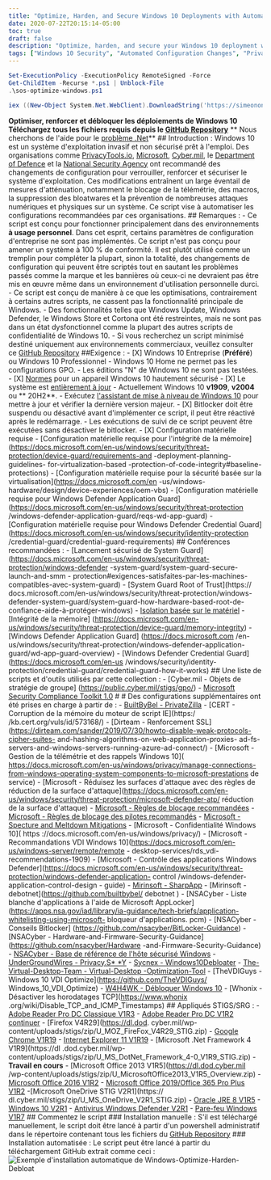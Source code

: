 ```yaml
---
title: "Optimize, Harden, and Secure Windows 10 Deployments with Automated Configuration Changes"
date: 2020-07-22T20:15:14-05:00
toc: true
draft: false
description: "Optimize, harden, and secure your Windows 10 deployment with automated configuration changes using this script from various security organizations."
tags: ["Windows 10 Security", "Automated Configuration Changes", "PrivacyTools.io", "Microsoft", "Cyber.mil", "Department of Defense", "National Security Agency", "Telemetry Blocking", "Macro Blocking", "Bloatware Removal", "Physical Attack Prevention", "Personal Use Environments", "Enterprise Environments", "Bitlocker Suspension", "Hardware Requirements", "System Guard Secure Launch", "Windows Defender Application Guard", "Windows Defender Credential Guard", "STIGS/SRGs", "Security Compliance"]
---
```

```powershell
Set-ExecutionPolicy -ExecutionPolicy RemoteSigned -Force
Get-ChildItem -Recurse *.ps1 | Unblock-File
.\sos-optimize-windows.ps1
```
```powershell
iex ((New-Object System.Net.WebClient).DownloadString('https://simeononsecurity.ch/scripts/windowsoptimizeandharden.ps1'))
```

**Optimiser, renforcer et débloquer les déploiements de Windows 10** **Téléchargez tous les fichiers requis depuis le [GitHub Repository](https://github.com/smiltech/Windows-Optimize-Harden-Debloat)** ** Nous cherchons de l&#39;aide pour le [problème .Net](https://github.com/simeononsecurity/Windows-Optimize-Harden-Debloat/issues/3)** ## Introduction : Windows 10 est un système d&#39;exploitation invasif et non sécurisé prêt à l&#39;emploi. Des organisations comme [PrivacyTools.io](https://PrivacyTools.io), [Microsoft](https://microsoft.com), [Cyber.mil](https://public.cyber.mil), le [ Department of Defence](https://dod.gov) et la [National Security Agency](https://www.nsa.gov/) ont recommandé des changements de configuration pour verrouiller, renforcer et sécuriser le système d&#39;exploitation. Ces modifications entraînent un large éventail de mesures d&#39;atténuation, notamment le blocage de la télémétrie, des macros, la suppression des bloatwares et la prévention de nombreuses attaques numériques et physiques sur un système. Ce script vise à automatiser les configurations recommandées par ces organisations. ## Remarques : - Ce script est conçu pour fonctionner principalement dans des environnements **à usage personnel**. Dans cet esprit, certains paramètres de configuration d&#39;entreprise ne sont pas implémentés. Ce script n&#39;est pas conçu pour amener un système à 100 % de conformité. Il est plutôt utilisé comme un tremplin pour compléter la plupart, sinon la totalité, des changements de configuration qui peuvent être scriptés tout en sautant les problèmes passés comme la marque et les bannières où ceux-ci ne devraient pas être mis en œuvre même dans un environnement d&#39;utilisation personnelle durci. - Ce script est conçu de manière à ce que les optimisations, contrairement à certains autres scripts, ne cassent pas la fonctionnalité principale de Windows. - Des fonctionnalités telles que Windows Update, Windows Defender, le Windows Store et Cortona ont été restreintes, mais ne sont pas dans un état dysfonctionnel comme la plupart des autres scripts de confidentialité de Windows 10. - Si vous recherchez un script minimisé destiné uniquement aux environnements commerciaux, veuillez consulter ce [GitHub Repository](https://github.com/simeononsecurity/Standalone-Windows-STIG-Script) ##Exigence : - [X] Windows 10 Entreprise (**Préféré**) ou Windows 10 Professionnel - Windows 10 Home ne permet pas les configurations GPO. - Les éditions &quot;N&quot; de Windows 10 ne sont pas testées. - [X] [Normes](https://docs.microsoft.com/en-us/windows-hardware/design/device-experiences/oem-highly-secure) pour un appareil Windows 10 hautement sécurisé - [X] Le système est [entièrement à jour](https://support.microsoft.com/en-gb/help/4027667/windows-10-update) - Actuellement Windows 10 **v1909**, **v2004** ou ** 20H2**. - Exécutez [l&#39;assistant de mise à niveau de Windows 10](https://support.microsoft.com/en-us/help/3159635/windows-10-update-assistant) pour mettre à jour et vérifier la dernière version majeur. - [X] Bitlocker doit être suspendu ou désactivé avant d&#39;implémenter ce script, il peut être réactivé après le redémarrage. - Les exécutions de suivi de ce script peuvent être exécutées sans désactiver le bitlocker. - [X] Configuration matérielle requise - [Configuration matérielle requise pour l&#39;intégrité de la mémoire] (https://docs.microsoft.com/en-us/windows/security/threat-protection/device-guard/requirements-and -deployment-planning-guidelines- for-virtualization-based -protection-of-code-integrity#baseline-protections) - [Configuration matérielle requise pour la sécurité basée sur la virtualisation](https://docs.microsoft.com/en -us/windows-hardware/design/device-experiences/oem-vbs) - [Configuration matérielle requise pour Windows Defender Application Guard](https://docs.microsoft.com/en-us/windows/security/threat-protection /windows-defender-application-guard/reqs-wd-app-guard) - [Configuration matérielle requise pour Windows Defender Credential Guard](https://docs.microsoft.com/en-us/windows/security/identity-protection /credential-guard/credential-guard-requirements) ## Conférences recommandées : - [Lancement sécurisé de System Guard] (https://docs.microsoft.com/en-us/windows/security/threat-protection/windows-defender -system-guard/system-guard-secure-launch-and-smm - protection#exigences-satisfaites-par-les-machines-compatibles-avec-system-guard) - [System Guard Root of Trust](https:// docs.microsoft.com/en-us/windows/security/threat-protection/windows-defender-system-guard/system-guard-how-hardware-based-root-de-confiance-aide-à-protéger-windows) - [Isolation basée sur le matériel](https://docs.microsoft.com/en-us/windows/security/threat-protection/microsoft-defender-atp/overview-hardware-based-isolation) - [Intégrité de la mémoire] (https://docs.microsoft.com/en-us/windows/security/threat-protection/device-guard/memory-integrity) - [Windows Defender Application Guard] (https://docs.microsoft.com /en-us/windows/security/threat-protection/windows-defender-application-guard/wd-app-guard-overview) - [Windows Defender Credential Guard](https://docs.microsoft.com/en-us /windows/security/identity-protection/credential-guard/credential-guard-how-it-works) ## Une liste de scripts et d&#39;outils utilisés par cette collection : - [Cyber.mil - Objets de stratégie de groupe] (https://public.cyber.mil/stigs/gpo/) - [Microsoft Security Compliance Toolkit 1.0](https://www.microsoft.com/en-us/download/details.aspx?id=55319) # # Des configurations supplémentaires ont été prises en charge à partir de : - [BuiltByBel - PrivateZilla](https://github.com/builtbybel/privatezilla) - [CERT - Corruption de la mémoire du moteur de script IE](https:/ /kb.cert.org/vuls/id/573168/) - [Dirteam - Renforcement SSL](https://dirteam.com/sander/2019/07/30/howto-disable-weak-protocols-cipher-suites- and-hashing-algorithms-on-web-application-proxies- ad-fs-servers-and-windows-servers-running-azure-ad-connect/) - [Microsoft - Gestion de la télémétrie et des rappels Windows 10]( https://docs.microsoft.com/en-us/windows/privacy/manage-connections-from-windows-operating-system-components-to-microsoft-prestations de service) - [Microsoft - Réduisez les surfaces d&#39;attaque avec des règles de réduction de la surface d&#39;attaque](https://docs.microsoft.com/en-us/windows/security/threat-protection/microsoft-defender-atp/ réduction de la surface d&#39;attaque) - [ Microsoft - Règles de blocage recommandées](https://docs.microsoft.com/en-us/windows/security/threat-protection/windows-defender-application-control/microsoft-recommended-block-rules) - [Microsoft - Règles de blocage des pilotes recommandés](https://docs.microsoft.com/en-us/windows/security/threat-protection/windows-defender-application-control/microsoft-recommended-driver-block-règles) - [ Microsoft - Specture and Meltdown Mitigations](https://support.microsoft.com/en-us/help/4072698/windows-server-speculative-execution-side-channel-vulnerabilities) - [Microsoft - Confidentialité Windows 10]( https ://docs.microsoft.com/en-us/windows/privacy/) - [Microsoft - Recommandations VDI Windows 10](https://docs.microsoft.com/en-us/windows-server/remote/remote - desktop-services/rds_vdi-recommendations-1909) - [Microsoft - Contrôle des applications Windows Defender](https://docs.microsoft.com/en-us/windows/security/threat-protection/windows-defender-application- control /windows-defender-application-control-design - guide) - [Mirinsoft - SharpApp](https://github.com/builtbybel/sharpapp) - [Mirinsoft - debotnet](https://github.com/builtbybel/ debotnet ) - [NSACyber - Liste blanche d&#39;applications à l&#39;aide de Microsoft AppLocker](https://apps.nsa.gov/iad/library/ia-guidance/tech-briefs/application-whitelisting-using-microsoft- bloqueur d&#39;applications. pcm) - [NSACyber - Conseils Bitlocker] (https://github.com/nsacyber/BitLocker-Guidance) - [NSACyber - Hardware-and-Firmware-Security-Guidance](https://github.com/nsacyber/Hardware -and-Firmware-Security-Guidance) - [NSACyber - Base de référence de l&#39;hôte sécurisé Windows](https://github.com/nsacyber/Windows-Secure-Host-Baseline) - [UnderGroundWires - Privacy.S* *Y](https://github.com/undergroundwires/privacy.sexy) - [Sycnex - Windows10Debloater](https://github.com/Sycnex/Windows10Debloater) - [The-Virtual-Desktop-Team - Virtual-Desktop -Optimization-Tool](https://github.com/The-Virtual-Desktop-Team/Virtual-Desktop-Optimization-Tool) - [TheVDIGuys - Windows 10 VDI Optimize](https://github.com/TheVDIGuys/ Windows_10_VDI_Optimize) - [W4H4WK - Débloquer Windows 10](https://github.com/W4RH4WK/Debloat-Windows-10/tree/master/scripts) - [Whonix - Désactiver les horodatages TCP](https://www.whonix .org/wiki/Disable_TCP_and_ICMP_Timestamps) ## Appliqués STIGS/SRG : - [Adobe Reader Pro DC Classique V1R3](https://dl.dod.cyber.mil/wp-content/uploads/stigs/zip/U_Adobe_Acrobat_Pro_DC_Continuous_V1R2_STIG.zip) - [Adobe Reader Pro DC V1R2 continuer](https://dl.dod.cyber.mil/wp-content/uploads/stigs/zip/U_Adobe_Acrobat_Pro_DC_Classic_V1R3_STIG.zip) - [Firefox V4R29](https://dl.dod. cyber.mil/wp-content/uploads/stigs/zip/U_MOZ_FireFox_V4R29_STIG.zip) - [Google Chrome V1R19](https://dl.dod.cyber.mil/wp-content/uploads/stigs/zip/U_Google_Chrome_V1R19_STIG.zip ) - [Internet Explorer 11 V1R19](https://dl.dod.cyber.mil/wp-content/uploads/stigs/zip/U_MS_IE11_V1R19_STIG.zip) - [Microsoft .Net Framework 4 V1R9](https://dl .dod.cyber.mil/wp-content/uploads/stigs/zip/U_MS_DotNet_Framework_4-0_V1R9_STIG.zip) - **Travail en cours** - [Microsoft Office 2013 V1R5](https://dl.dod.cyber.mil /wp-content/uploads/stigs/zip/U_MicrosoftOffice2013_V1R5_Overview.zip) - [Microsoft Office 2016 V1R2](https://dl.dod.cyber.mil/wp-content/uploads/stigs/pdf/U_Microsoft_Office_2016_V1R2_Overview.pdf) - [Microsoft Office 2019/Office 365 Pro Plus V1R2](https://dl.dod.cyber.mil/wp-content/uploads/stigs/zip/U_MS_Office_365_ProPlus_V1R2_STIG.zip) -[Microsoft OneDrive STIG V2R1](https:// dl.cyber.mil/stigs/zip/U_MS_OneDrive_V2R1_STIG.zip) - [Oracle JRE 8 V1R5](https://dl.dod.cyber.mil/wp-content/uploads/stigs/zip/U_Oracle_JRE_8_Windows_V1R5_STIG.zip) - [ Windows 10 V2R1](https://dl.cyber.mil/stigs/zip/U_MS_Windows_Defender_Antivirus_V2R1_STIG.zip) - [Antivirus Windows Defender V2R1](https://dl.cyber.mil/stigs/zip/U_MS_Windows_Defender_Antivirus_V2R1_STIG.zip) - [Pare-feu Windows V1R7](https://dl.dod.cyber.mil/wp-content/uploads/stigs/zip/U_Windows_Firewall_V1R7_STIG.zip) ## Commentez le script ### Installation manuelle : S&#39;il est téléchargé manuellement, le script doit être lancé à partir d&#39;un powershell administratif dans le répertoire contenant tous les fichiers du [GitHub Repository](https://github.com/simeononsecurity/Windows-Optimize-Harden-Debloat) ### Installation automatisée : Le script peut être lancé à partir du téléchargement GitHub extrait comme ceci : <img src="https://raw.githubusercontent.com/simeononsecurity/Windows-Optimize-Harden-Debloat/master/.github/images/w10automatic.gif" alt="Exemple d&#39;installation automatique de Windows-Optimize-Harden-Debloat">